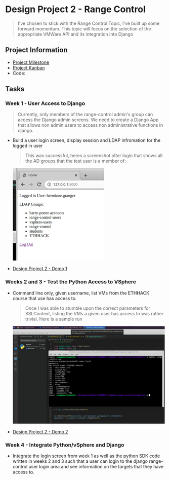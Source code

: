 # Design Project 2 - Range Control

> I've chosen to stick with the Range Control Topic, I've built up some forward momentum.  This topic will focus on the selection of the appropriate VMWare API and its integration into Django

## Project Information

* [Project Milestone](https://github.com/gmcyber/CCC410F22-Example/milestone/2)
* [Project Kanban](https://github.com/users/gmcyber/projects/2)
* Code:

## Tasks

### Week 1 - User Access to Django

> Currently, only members of the range-control admin's group can access the Django admin screens.  We need to create a Django App that allows non admin users to access non administrative functions in django. 

* Build a user login screen, display session and LDAP infromation for the logged in user

  > This was successful, heres a screenshot after login that shows all the AD groups that the test user is a member of:

  ![image-20221104080656824](design-project2.assets/image-20221104080656824.png) 

* [Design Project 2 - Demo 1](https://drive.google.com/file/d/1b9hgyJNf0Cq8P8BxOdOBEIAcocEneCoV/view?usp=sharing)

### Weeks 2 and  3 - Test the Python Access to VSphere

* Command line only, given username, list VMs from the ETHHACK course that use has access to.

  > Once I was able to stumble upon the correct parameters for SSLContext, listing the VMs a given user has access to was rather trivial.  Here is a sample run

  ![image-20221104074456325](design-project2.assets/image-20221104074456325.png) 

* [Design Project 2 - Demo 2](https://drive.google.com/file/d/12ENStc9MRd_JgIPmCohBefLu9I0uLjAN/view?usp=sharing)

### Week 4 - Integrate Python/vSphere and Django 

* Integrate the login screen from week 1 as well as the python SDK code written in weeks 2 and 3 such that a user can login to the django range-control user login area and see information on the targets that they have access to.

